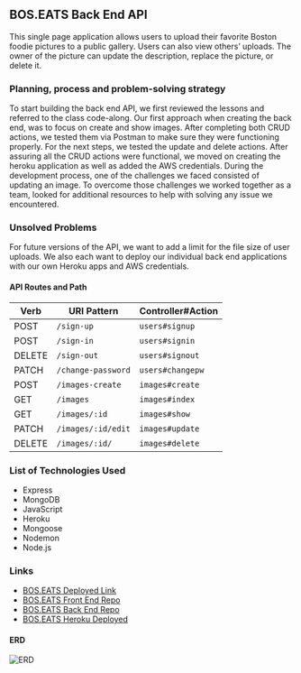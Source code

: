## BOS.EATS Back End API
This single page application allows users to upload their favorite Boston foodie pictures to a public gallery. Users can also view others’ uploads. The owner of the picture can update the description, replace the picture, or delete it.

### Planning, process and problem-solving strategy
To start building the back end API, we first reviewed the lessons and referred to the class code-along. Our first approach when creating the back end, was to focus on create and show images. After completing both CRUD actions, we tested them via Postman to make sure they were functioning properly. For the next steps, we tested the update and delete actions. After assuring all the CRUD actions were functional, we moved on creating the heroku application as well as added the AWS credentials. During the development process, one of the challenges we faced consisted of updating an image. To overcome those challenges we worked together as a team, looked for additional resources to help with solving any issue we encountered.

### Unsolved Problems
For future versions of the API, we want to add a limit for the file size of user uploads. We also each want to deploy our individual back end applications with our own Heroku apps and AWS credentials.

#### API Routes and Path
| Verb   | URI Pattern            | Controller#Action |
|--------|------------------------|-------------------|
| POST   | `/sign-up`             | `users#signup`    |
| POST   | `/sign-in`             | `users#signin`    |
| DELETE | `/sign-out`            | `users#signout`   |
| PATCH  | `/change-password`     | `users#changepw`  |
| POST   | `/images-create`               | `images#create`    |
| GET    | `/images`               | `images#index`     |
| GET    | `/images/:id`           | `images#show`      |
| PATCH  | `/images/:id/edit`           | `images#update`    |
| DELETE | `/images/:id/`          | `images#delete`    |


### List of Technologies Used
- Express
- MongoDB
- JavaScript
- Heroku
- Mongoose
- Nodemon
- Node.js

### Links
- [BOS.EATS Deployed Link](https://github.com/ga-sei-05-yass/team-project-client/blob/dev)
- [BOS.EATS Front End Repo](https://github.com/ga-sei-05-yass/team-project-client)
- [BOS.EATS Back End Repo](https://github.com/ga-sei-05-yass/team-project-api)
- [BOS.EATS Heroku Deployed](https://arcane-temple-01908.herokuapp.com/)



#### ERD
![ERD](https://i.imgur.com/k0MEUj7.png)
